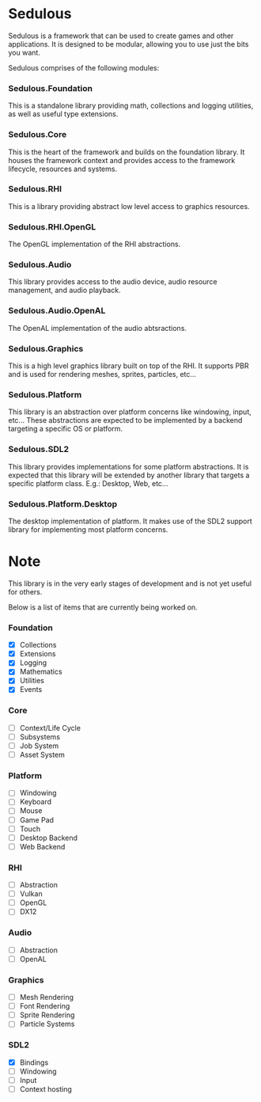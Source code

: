 # Sedulous
Sedulous is a framework that can be used to create games and other applications.
It is designed to be modular, allowing you to use just the bits you want.

Sedulous comprises of the following modules:

### Sedulous.Foundation
This is a standalone library providing math, collections and logging utilities, as well as useful type extensions.

### Sedulous.Core
This is the heart of the framework and builds on the foundation library. It houses the framework context and provides access to the framework lifecycle,  resources and systems.

### Sedulous.RHI
This is a library providing abstract low level access to graphics resources.

### Sedulous.RHI.OpenGL
The OpenGL implementation of the RHI abstractions.

### Sedulous.Audio
This library provides access to the audio device, audio resource management, and audio playback.

### Sedulous.Audio.OpenAL
The OpenAL implementation of the audio abtsractions.

### Sedulous.Graphics
This is a high level graphics library built on top of the RHI. It supports PBR and is used for rendering meshes, sprites, particles, etc...

### Sedulous.Platform
This library is an abstraction over platform concerns like windowing, input, etc...
These abstractions are expected to be implemented by a backend targeting a specific OS or platform.

### Sedulous.SDL2
This library provides implementations for some platform abstractions. 
It is expected that this library will be extended by another library that targets a specific platform class. E.g.: Desktop, Web, etc...

### Sedulous.Platform.Desktop
The desktop implementation of platform. It makes use of the SDL2 support library for implementing most platform concerns.

# Note
This library is in the very early stages of development and is not yet useful for others.

Below is a list of items that are currently being worked on.

### Foundation
- [x] Collections
- [x] Extensions
- [x] Logging
- [x] Mathematics
- [x] Utilities
- [x] Events

### Core
- [ ] Context/Life Cycle
- [ ] Subsystems
- [ ] Job System
- [ ] Asset System

### Platform
- [ ] Windowing
- [ ] Keyboard
- [ ] Mouse
- [ ] Game Pad
- [ ] Touch
- [ ] Desktop Backend
- [ ] Web Backend

### RHI
- [ ] Abstraction
- [ ] Vulkan
- [ ] OpenGL
- [ ] DX12

### Audio
- [ ] Abstraction
- [ ] OpenAL

### Graphics
- [ ] Mesh Rendering
- [ ] Font Rendering
- [ ] Sprite Rendering
- [ ] Particle Systems

### SDL2
- [x] Bindings
- [ ] Windowing
- [ ] Input
- [ ] Context hosting